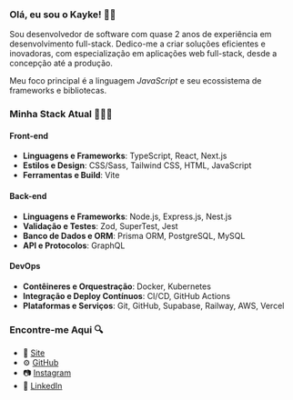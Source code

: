 ### Olá, eu sou o Kayke! 👋🏼

Sou desenvolvedor de software com quase 2 anos de experiência em desenvolvimento full-stack. 
Dedico-me a criar soluções eficientes e inovadoras, com especialização em aplicações web full-stack, desde a concepção até a produção. 

Meu foco principal é a linguagem _JavaScript_ e seu ecossistema de frameworks e bibliotecas.

### Minha Stack Atual 👨🏻‍💻

#### Front-end
- **Linguagens e Frameworks**: TypeScript, React, Next.js
- **Estilos e Design**: CSS/Sass, Tailwind CSS, HTML, JavaScript
- **Ferramentas e Build**: Vite

#### Back-end
- **Linguagens e Frameworks**: Node.js, Express.js, Nest.js
- **Validação e Testes**: Zod, SuperTest, Jest
- **Banco de Dados e ORM**: Prisma ORM, PostgreSQL, MySQL
- **API e Protocolos**: GraphQL

#### DevOps
- **Contêineres e Orquestração**: Docker, Kubernetes
- **Integração e Deploy Contínuos**: CI/CD, GitHub Actions
- **Plataformas e Serviços**: Git, GitHub, Supabase, Railway, AWS, Vercel

### Encontre-me Aqui 🔍
- 🚀 [Site](https://kaykebl-dev.vercel.app/)
- ⚙ [GitHub](https://github.com/kaykeeb3)
- 📷 [Instagram](https://instagram.com/kaykee_bl)
- 💼 [LinkedIn](https://www.linkedin.com/in/kayke-barbosa-loiola)
